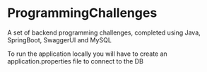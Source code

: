 # ProgrammingChallenges
A set of backend programming challenges, completed using Java, SpringBoot, SwaggerUI and MySQL

To run the application locally you will have to create an application.properties file to connect to the DB
